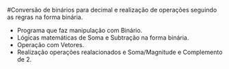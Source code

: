 #Conversão de binários para decimal e realização de operações seguindo as regras na forma binária.
- Programa que faz manipulação com Binário.
- Lógicas matemáticas de Soma e Subtração na forma binária.
- Operação com Vetores.
- Realização operações realacionados e Soma/Magnitude e Complemento de 2.

